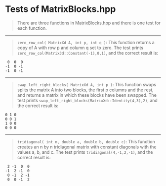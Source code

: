 

# Tests of MatrixBlocks.hpp

> There are three functions in MatrixBlocks.hpp and there is one test for each function.
***
> `zero_row_col( MatrixXd A, int p, int q )`: This function returns a copy of A with row p and column q set to zero.
The test prints `zero_row_col(Matrix3d::Constant(-1),0,1)`, and the correct result is:
```
 0  0  0
-1  0 -1
-1  0 -1
```
***
> `swap_left_right_blocks( MatrixXd A, int p )`: This function swaps splits the matrix A into two blocks, the first p columns and the rest, and returns a matrix in which these blocks have been swapped.
The test prints `swap_left_right_blocks(MatrixXd::Identity(4,3),2)`, and the correct result is:
```
0 1 0
0 0 1
1 0 0
0 0 0
```
***
> `tridiagonal( int n, double a, double b, double c)`: This function creates an n by n tridiagonal matrix with constant diagonals with the values a, b, and c.
The test prints `tridiagonal(4,-1,2,-1)`, and the correct result is:
```
 2 -1  0  0
-1  2 -1  0
 0 -1  2 -1
 0  0 -1  2
```
